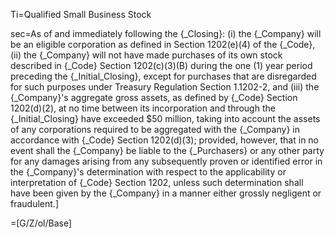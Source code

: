 Ti=Qualified Small Business Stock

sec=As of and immediately following the {_Closing}: (i) the {_Company} will be an eligible corporation as defined in Section 1202(e)(4) of the {_Code}, (ii) the {_Company} will not have made purchases of its own stock described in {_Code} Section 1202(c)(3)(B) during the one (1) year period preceding the {_Initial_Closing}, except for purchases that are disregarded for such purposes under Treasury Regulation Section 1.1202-2, and (iii) the {_Company}'s aggregate gross assets, as defined by {_Code} Section 1202(d)(2), at no time between its incorporation and through the {_Initial_Closing} have exceeded $50 million, taking into account the assets of any corporations required to be aggregated with the {_Company} in accordance with {_Code} Section 1202(d)(3); provided, however, that in no event shall the {_Company} be liable to the {_Purchasers} or any other party for any damages arising from any subsequently proven or identified error in the {_Company}'s determination with respect to the applicability or interpretation of {_Code} Section 1202, unless such determination shall have been given by the {_Company} in a manner either grossly negligent or fraudulent.]

=[G/Z/ol/Base]
